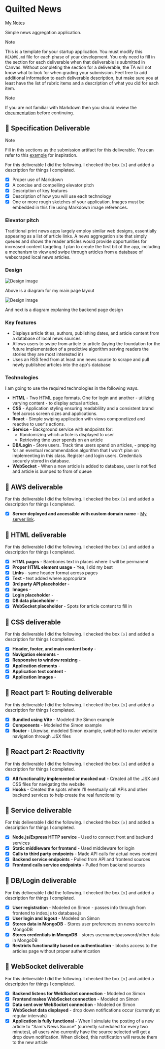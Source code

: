 # Quilted News

[My Notes](notes.md)

Simple news aggregation application. 

> [!NOTE]
>  This is a template for your startup application. You must modify this `README.md` file for each phase of your development. You only need to fill in the section for each deliverable when that deliverable is submitted in Canvas. Without completing the section for a deliverable, the TA will not know what to look for when grading your submission. Feel free to add additional information to each deliverable description, but make sure you at least have the list of rubric items and a description of what you did for each item.

> [!NOTE]
>  If you are not familiar with Markdown then you should review the [documentation](https://docs.github.com/en/get-started/writing-on-github/getting-started-with-writing-and-formatting-on-github/basic-writing-and-formatting-syntax) before continuing.

## 🚀 Specification Deliverable

> [!NOTE]
>  Fill in this sections as the submission artifact for this deliverable. You can refer to this [example](https://github.com/webprogramming260/startup-example/blob/main/README.md) for inspiration.

For this deliverable I did the following. I checked the box `[x]` and added a description for things I completed.

- [x] Proper use of Markdown
- [x] A concise and compelling elevator pitch
- [x] Description of key features
- [x] Description of how you will use each technology
- [x] One or more rough sketches of your application. Images must be embedded in this file using Markdown image references.

### Elevator pitch

Traditional print news apps largely employ similar web designs, essentially appearing as a list of article links. A news aggregation site that simply queues and shows the reader articles would provide opportunities for increased content targeting. I plan to create the first bit of the app, including a mechanism to view and swipe through articles from a database of webscraped local news articles.

### Design

![Design image](WebpageLayout.png)

Above is a diagram for my main page layout

![Design image](BackendLayout.png)

And next is a diagram explaning the backend page design

### Key features

- Displays article titles, authors, publishing dates, and article content from a database of local news sources
- Allows users to swipe from article to article (laying the foundation for the future implementation of a predictive algorithm serving readers the stories they are most interested in)
- Uses an RSS feed from at least one news source to scrape and pull newly published articles into the app's database

### Technologies

I am going to use the required technologies in the following ways.

- **HTML** - Two HTML page formats. One for login and another - utilizing varying content - to display actual articles.
- **CSS** - Application styling ensuring readablility and a consistent brand feel across screen sizes and applications.
- **React** - Simple swiping application with views componetized and reactive to user's actions.
- **Service** - Background service with endpoints for:
    - Randomizing which article is displayed to user
    - Retrieving time user spends on an article
- **DB/Login** - Store users. Track time users spend on articles, - prepping for an eventual recommendation algorithm that I won't plan on implementing in this class. Register and login users. Credentials securely stored in database.
- **WebSocket** - When a new article is added to database, user is notified and article is bumped to from of queue

## 🚀 AWS deliverable

For this deliverable I did the following. I checked the box `[x]` and added a description for things I completed.

- [x] **Server deployed and accessible with custom domain name** - [My server link](https://quiltednews.com).

## 🚀 HTML deliverable

For this deliverable I did the following. I checked the box `[x]` and added a description for things I completed.

- [x] **HTML pages** - Barebones text in places where it will be permanent
- [x] **Proper HTML element usage** - Yea, I did my best
- [x] **Links** - same header format across pages
- [x] **Text** - text added where appropriate
- [x] **3rd party API placeholder** - 
- [x] **Images** - 
- [x] **Login placeholder** - 
- [x] **DB data placeholder** - 
- [x] **WebSocket placeholder** - Spots for article content to fill in

## 🚀 CSS deliverable

For this deliverable I did the following. I checked the box `[x]` and added a description for things I completed.

- [x] **Header, footer, and main content body** - 
- [x] **Navigation elements** - 
- [x] **Responsive to window resizing** - 
- [x] **Application elements** - 
- [x] **Application text content** - 
- [x] **Application images** - 

## 🚀 React part 1: Routing deliverable

For this deliverable I did the following. I checked the box `[x]` and added a description for things I completed.

- [x] **Bundled using Vite** - Modeled the Simon example
- [x] **Components** - Modeled the Simon example
- [x] **Router** - Likewise, modeled Simon example, switched to router website navigation through .JSX files

## 🚀 React part 2: Reactivity

For this deliverable I did the following. I checked the box `[x]` and added a description for things I completed.

- [x] **All functionality implemented or mocked out** - Created all the .JSX and CSS files for navigating the website
- [x] **Hooks** - Created the spots where I'll eventually call APIs and other backend services to help create the real functionality

## 🚀 Service deliverable

For this deliverable I did the following. I checked the box `[x]` and added a description for things I completed.

- [x] **Node.js/Express HTTP service** - Used to connect front and backend services
- [x] **Static middleware for frontend** - Used middleware for login
- [x] **Calls to third party endpoints** - Made API calls for actual news content
- [x] **Backend service endpoints** - Pulled from API and frontend sources
- [x] **Frontend calls service endpoints** - Pulled from backend sources

## 🚀 DB/Login deliverable

For this deliverable I did the following. I checked the box `[x]` and added a description for things I completed.

- [x] **User registration** - Modeled on Simon - passes info through from frontend to index.js to database.js
- [x] **User login and logout** - Modeled on Simon
- [x] **Stores data in MongoDB** - Stores user preferences on news source in MongoDB
- [x] **Stores credentials in MongoDB** - stores username/password/other data in MongoDB
- [x] **Restricts functionality based on authentication** - blocks access to the articles page without proper authentication

## 🚀 WebSocket deliverable

For this deliverable I did the following. I checked the box `[x]` and added a description for things I completed.

- [x] **Backend listens for WebSocket connection** - Modeled on Simon
- [x] **Frontend makes WebSocket connection** - Modeled on Simon
- [x] **Data sent over WebSocket connection** - Modeled on Simon
- [x] **WebSocket data displayed** - drop down notifications occur (currently at regular intervals)
- [x] **Application is fully functional** - When I simulate the posting of a new article to "Sam's News Source" (currently scheduled for every two minutes), all users who currently have the source selected will get a drop down notification. When clicked, this notification will reroute them to the new article
